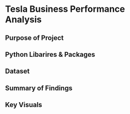 # Tesla Business Performance Analysis

## Purpose of Project

## Python Libarires & Packages 

## Dataset

## Summary of Findings

## Key Visuals 
